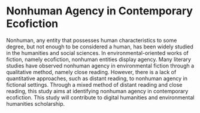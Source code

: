 # Nonhuman Agency in Contemporary Ecofiction

Nonhuman, any entity that possesses human characteristics to some degree, but not enough to be considered a human, has been widely studied in the humanities and social sciences. In environmental-oriented works of fiction, namely ecofiction, nonhuman entities display agency. Many literary studies have observed nonhuman agency in environmental fiction through a qualitative method, namely close reading. However, there is a lack of quantitative approaches, such as distant reading, to nonhuman agency in fictional settings. Through a mixed method of distant reading and close reading, this study aims at identifying nonhuman agency in contemporary ecofiction. This study will contribute to digital humanities and environmental humanities scholarship.
